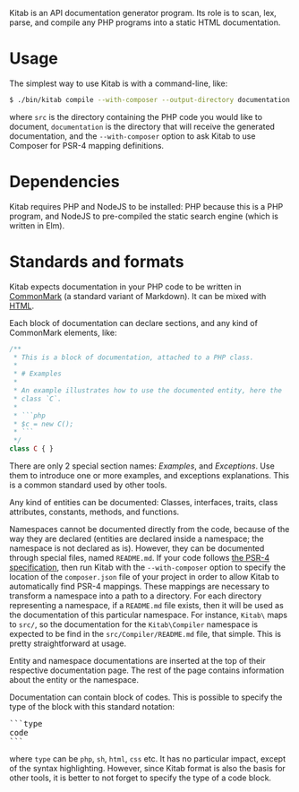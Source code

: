 Kitab is an API documentation generator program. Its role is to scan,
lex, parse, and compile any PHP programs into a static HTML
documentation.

# Usage

The simplest way to use Kitab is with a command-line, like:

```sh
$ ./bin/kitab compile --with-composer --output-directory documentation src
```

where `src` is the directory containing the PHP code you would like to
document, `documentation` is the directory that will receive the
generated documentation, and the `--with-composer` option to ask Kitab
to use Composer for PSR-4 mapping definitions.

# Dependencies

Kitab requires PHP and NodeJS to be installed: PHP because this is a
PHP program, and NodeJS to pre-compiled the static search engine
(which is written in Elm).

# Standards and formats

Kitab expects documentation in your PHP code to be written
in [CommonMark](http://commonmark.org/) (a standard variant of
Markdown). It can be mixed with [HTML](w3.org/TR/html5/).

Each block of documentation can declare sections, and any kind of
CommonMark elements, like:

```php
/**
 * This is a block of documentation, attached to a PHP class.
 *
 * # Examples
 *
 * An example illustrates how to use the documented entity, here the
 * class `C`.
 *
 * ```php
 * $c = new C();
 * ```
 */
class C { }
```

There are only 2 special section names: _Examples_, and _Exceptions_. Use
them to introduce one or more examples, and exceptions
explanations. This is a common standard used by other tools.

Any kind of entities can be documented: Classes, interfaces, traits,
class attributes, constants, methods, and functions.

Namespaces cannot be documented directly from the code, because of the
way they are declared (entities are declared inside a namespace; the
namespace is not declared as is). However, they can be documented
through special files, named `README.md`. If your code
follows [the PSR-4 specification](http://www.php-fig.org/), then run
Kitab with the `--with-composer` option to specify the location of the
`composer.json` file of your project in order to allow Kitab to
automatically find PSR-4 mappings. These mappings are necessary to
transform a namespace into a path to a directory. For each directory
representing a namespace, if a `README.md` file exists, then it
will be used as the documentation of this particular namespace. For
instance, `Kitab\` maps to `src/`, so the documentation for the
`Kitab\Compiler` namespace is expected to be find in the
`src/Compiler/README.md` file, that simple. This is pretty
straightforward at usage.

Entity and namespace documentations are inserted at the top of their
respective documentation page. The rest of the page contains
information about the entity or the namespace.

Documentation can contain block of codes. This is possible to specify
the type of the block with this standard notation:

<pre>
```type
code
```
</pre>

where `type` can be `php`, `sh`, `html`, `css` etc. It has no
particular impact, except of the syntax highlighting. However, since
Kitab format is also the basis for other tools, it is better to not
forget to specify the type of a code block.
